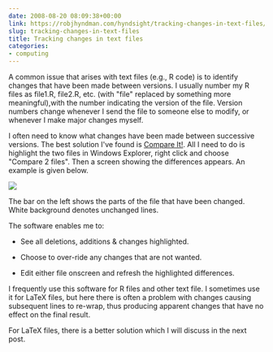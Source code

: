 ```yaml
---
date: 2008-08-20 08:09:38+00:00
link: https://robjhyndman.com/hyndsight/tracking-changes-in-text-files/
slug: tracking-changes-in-text-files
title: Tracking changes in text files
categories:
- computing
---
```


A common issue that arises with text files (e.g., R code) is to identify changes that have been made between versions. I usually number my R files as file1.R, file2.R, etc. (with "file" replaced by something more meaningful),with the number indicating the version of the file. Version numbers change whenever I send the file to someone else to modify, or whenever I make major changes myself.

I often need to know what changes have been made between successive versions. The best solution I've found is [Compare It!](http://www.grigsoft.com/wincmp3.htm). All I need to do is highlight the two files in Windows Explorer, right click and choose "Compare 2 files". Then a screen showing the differences appears. An example is given below.

[![](https://robjhyndman.com/pics/compareit.jpg)](https://robjhyndman.com/pics/compareit.jpg)

The bar on the left shows the parts of the file that have been changed. White background denotes unchanged lines.

The software enables me to:



	
  * See all deletions, additions & changes highlighted.

	
  * Choose to over-ride any changes that are not wanted.

	
  * Edit either file onscreen and refresh the highlighted differences.


I frequently use this software for R files and other text file. I sometimes use it for LaTeX files, but here there is often a problem with changes causing subsequent lines to re-wrap, thus producing apparent changes that have no effect on the final result.

For LaTeX files, there is a better solution which I will discuss in the next post.
